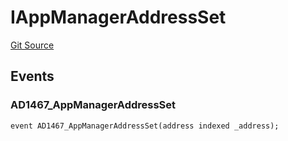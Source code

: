 # IAppManagerAddressSet
[Git Source](https://github.com/thrackle-io/rules-engine/blob/0add9b8cd140006448dad92dd54fc23fca23f012/src/common/IEvents.sol)


## Events
### AD1467_AppManagerAddressSet

```solidity
event AD1467_AppManagerAddressSet(address indexed _address);
```

